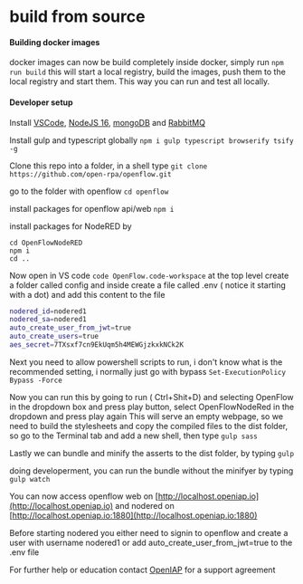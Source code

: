 # build from source

#### Building docker images
docker images can now be build completely inside docker, simply run
`npm run build`
this will start a local registry, build the images, push them to the local registry and start them. This way you can run and test all locally.

#### Developer setup

Install [VSCode](https://code.visualstudio.com/download), [NodeJS 16](https://nodejs.org/en/download/), [mongoDB](https://www.mongodb.com/download-center/community) and [RabbitMQ](https://www.rabbitmq.com/download.html)

Install gulp and typescript globally
`npm i gulp typescript browserify tsify -g`

Clone this repo into a folder, in a shell type
`git clone https://github.com/open-rpa/openflow.git`

go to the folder with openflow
`cd openflow`

install packages for openflow api/web
`npm i`

install packages for NodeRED by

    cd OpenFlowNodeRED
    npm i
    cd ..
Now open in VS code
`code OpenFlow.code-workspace`
at the top level create a folder called config and inside create a file called .env ( notice it starting with a dot)
and add this content to the file

```bash
nodered_id=nodered1
nodered_sa=nodered1
auto_create_user_from_jwt=true
auto_create_users=true
aes_secret=7TXsxf7cn9EkUqm5h4MEWGjzkxkNCk2K
```
Next you need to allow powershell scripts to run, i don't know what is the recommended setting, i normally just go with bypass
`Set-ExecutionPolicy Bypass -Force`

Now you can run this by going to run ( Ctrl+Shit+D) and selecting OpenFlow in the dropdown box and press play button, select OpenFlowNodeRed in the dropdown and press play again
This will serve an empty webpage, so we need to build the stylesheets and copy the compiled files to the dist folder, so go to the Terminal tab and add a new shell, then type
`gulp sass`

Lastly we can bundle and minify the asserts to the dist folder, by typing
`gulp`

doing developerment, you can run the bundle without the minifyer by typing
`gulp watch`

You can now access openflow web on [http://localhost.openiap.io](http://localhost.openiap.io) and nodered on [http://localhost.openiap.io:1880](http://localhost.openiap.io:1880)

Before starting nodered you either need to signin to openflow and create a user with username nodered1 or add auto_create_user_from_jwt=true to the .env file

For further help or education contact [OpenIAP](https://openiap.io/) for a support agreement